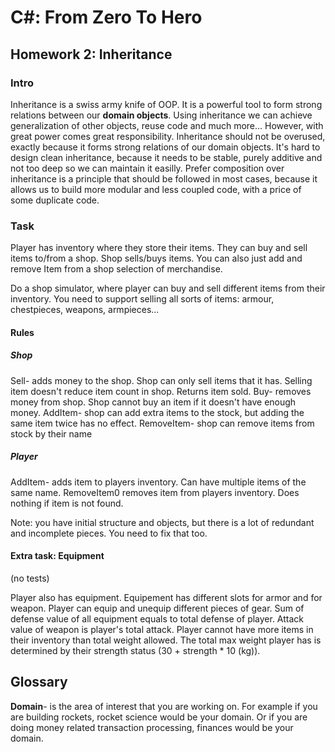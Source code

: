 # C#: From Zero To Hero
## Homework 2: Inheritance
### Intro
Inheritance is a swiss army knife of OOP. It is a powerful tool to form strong relations between our **domain objects**.
Using inheritance we can achieve generalization of other objects, reuse code and much more...
However, with great power comes great responsibility. Inheritance should not be overused, exactly because it forms strong relations of our domain objects.
It's hard to design clean inheritance, because it needs to be stable, purely additive and not too deep so we can maintain it easilly.
Prefer composition over inheritance is a principle that should be followed in most cases,
because it allows us to build more modular and less coupled code, with a price of some duplicate code.

### Task
Player has inventory where they store their items. They can buy and sell items to/from a shop.
Shop sells/buys items. You can also just add and remove Item from a shop selection of merchandise.

Do a shop simulator, where player can buy and sell different items from their inventory. You need to support selling all sorts of items: armour, chestpieces, weapons, armpieces...

#### Rules
##### Shop 
Sell- adds money to the shop. Shop can only sell items that it has. Selling item doesn't reduce item count in shop. Returns item sold.
Buy- removes money from shop. Shop cannot buy an item if it doesn't have enough money.
AddItem- shop can add extra items to the stock, but adding the same item twice has no effect.
RemoveItem- shop can remove items from stock by their name

##### Player
AddItem- adds item to players inventory. Can have multiple items of the same name.
RemoveItem0 removes item from players inventory. Does nothing if item is not found.

Note: you have initial structure and objects, but there is a lot of redundant and incomplete pieces. 
You need to fix that too. 

#### Extra task: Equipment
(no tests)  

Player also has equipment. Equipement has different slots for armor and for weapon. Player can equip and unequip different pieces of gear.
Sum of defense value of all equipment equals to total defense of player.
Attack value of weapon is player's total attack.
Player cannot have more items in their inventory than total weight allowed. The total max weight player has is determined by their strength status (30 + strength * 10 (kg)).

## Glossary
**Domain**- is the area of interest that you are working on. For example if you are building rockets, rocket science would be your domain.
Or if you are doing money related transaction processing, finances would be your domain.  